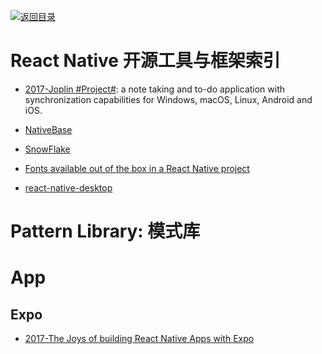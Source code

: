 [![返回目录](https://parg.co/UGo)](https://parg.co/b4z) 

# React Native 开源工具与框架索引

- [2017-Joplin #Project#](https://github.com/laurent22/joplin): a note taking and to-do application with synchronization capabilities for Windows, macOS, Linux, Android and iOS.

- [NativeBase](http://nativebase.io/docs/v0.2.0/getting-started)

- [SnowFlake](https://github.com/bartonhammond/snowflake)

- [Fonts available out of the box in a React Native project](https://github.com/dabit3/react-native-fonts)

- [react-native-desktop](https://github.com/ptmt/react-native-desktop)

# Pattern Library: 模式库

# App

## Expo

- [2017-The Joys of building React Native Apps with Expo](http://t.cn/RHuAZzN)
